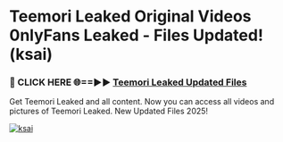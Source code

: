 # Teemori Leaked Original Videos 0nlyFans Leaked - Files Updated! (ksai)

<h3>🔴 CLICK HERE 🌐==►► <a href="https://tinyurl.com/2m67pmp6" rel="nofollow">Teemori Leaked Updated Files</a></h3>

Get Teemori Leaked and all content. Now you can access all videos and pictures of Teemori Leaked. New Updated Files 2025!

[![ksai](https://i.imgur.com/H4QAA4z.gif)](https://tinyurl.com/2m67pmp6)